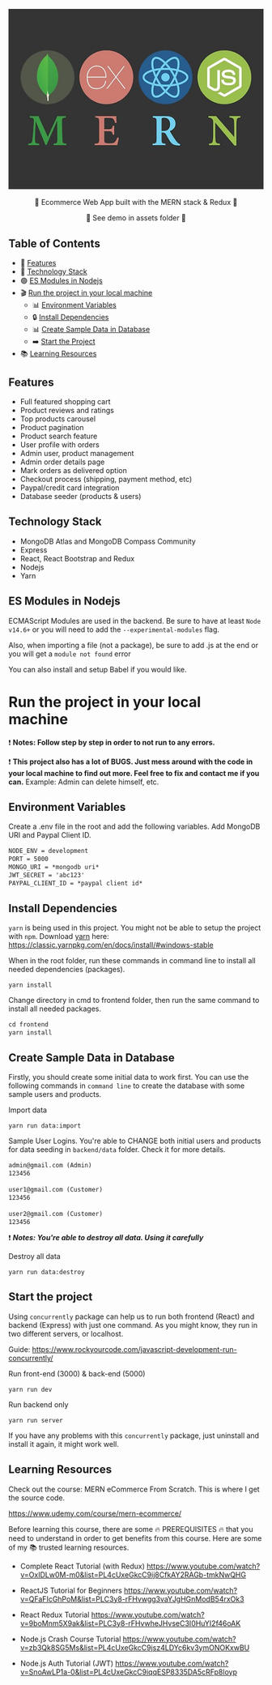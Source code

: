 <p align="center">
  <img src="./assets/mern-stack.png">
</p>

<p align="center">🚀 Ecommerce Web App built with the MERN stack & Redux 🚀 </p>
<p align="center">📂 See demo in assets folder 📂 </p>


Table of Contents
---

- 🚀 [Features](#features)
- 🧩 [Technology Stack](#technology-stack)
- 🟢 [ES Modules in Nodejs](#es-modules-in-nodejs)
- 🎬 [Run the project in your local machine](#run-the-project-in-your-local-machine)
  - 📊 [Environment Variables](#environment-variables)
  - 🔒 [Install Dependencies](#install-dependencies)
  - 📊 [Create Sample Data in Database](#create-sample-data-in-database)
  - ➡️ [Start the Project](#start-the-project)
- 📚 [Learning Resources](#learning-resources)


## Features

- Full featured shopping cart
- Product reviews and ratings
- Top products carousel
- Product pagination
- Product search feature
- User profile with orders
- Admin user, product management
- Admin order details page
- Mark orders as delivered option
- Checkout process (shipping, payment method, etc)
- Paypal/credit card integration
- Database seeder (products & users)

## Technology Stack

- MongoDB Atlas and MongoDB Compass Community
- Express
- React, React Bootstrap and Redux
- Nodejs
- Yarn

## ES Modules in Nodejs

ECMAScript Modules are used in the backend. Be sure to have at least `Node v14.6+` or you will need to add the `--experimental-modules` flag.

Also, when importing a file (not a package), be sure to add .js at the end or you will get a `module not found` error

You can also install and setup Babel if you would like.


# Run the project in your local machine

❗️ **Notes: Follow step by step in order to not run to any errors.**

❗️ **This project also has a lot of BUGS. Just mess around with the code in your local machine to find out more. Feel free to fix and contact me if you can.**
Example: Admin can delete himself, etc.

## Environment Variables

Create a .env file in the root and add the following variables. Add MongoDB URI and Paypal Client ID.

```
NODE_ENV = development
PORT = 5000
MONGO_URI = *mongodb uri*
JWT_SECRET = 'abc123'
PAYPAL_CLIENT_ID = *paypal client id*
```

## Install Dependencies

`yarn` is being used in this project. You might not be able to setup the project with `npm`. Download [yarn](https://classic.yarnpkg.com/en/docs/install/#windows-stable) here: https://classic.yarnpkg.com/en/docs/install/#windows-stable

When in the root folder, run these commands in command line to install all needed dependencies (packages). 

```
yarn install
```

Change directory in cmd to frontend folder, then run the same command to install all needed packages.
```
cd frontend
yarn install
```

## Create Sample Data in Database

Firstly, you should create some initial data to work first. You can use the following commands in `command line` to create the database with some sample users and products.

Import data
```
yarn run data:import
```

Sample User Logins. You're able to CHANGE both initial users and products for data seeding in `backend/data` folder. Check it for more details.
```
admin@gmail.com (Admin)
123456

user1@gmail.com (Customer)
123456

user2@gmail.com (Customer)
123456
```

❗️ ***Notes: You're able to destroy all data. Using it carefully***

Destroy all data
```
yarn run data:destroy
```

## Start the project

Using `concurrently` package can help us to run both frontend (React) and backend (Express) with just one command. As you might know, they run in two different servers, or localhost.

Guide: https://www.rockyourcode.com/javascript-development-run-concurrently/

Run front-end (3000) & back-end (5000)

```
yarn run dev
```

Run backend only
```
yarn run server
```

If you have any problems with this `concurrently` package, just uninstall and install it again, it might work well.

## Learning Resources

Check out the course: MERN eCommerce From Scratch. This is where I get the source code.

https://www.udemy.com/course/mern-ecommerce/

Before learning this course, there are some 🔥 PREREQUISITES 🔥 that you need to understand in order to get benefits from this course. Here are some of my 📚 trusted learning resources.

- Complete React Tutorial (with Redux)
https://www.youtube.com/watch?v=OxIDLw0M-m0&list=PL4cUxeGkcC9ij8CfkAY2RAGb-tmkNwQHG

- ReactJS Tutorial for Beginners
https://www.youtube.com/watch?v=QFaFIcGhPoM&list=PLC3y8-rFHvwgg3vaYJgHGnModB54rxOk3

- React Redux Tutorial
https://www.youtube.com/watch?v=9boMnm5X9ak&list=PLC3y8-rFHvwheJHvseC3I0HuYI2f46oAK

- Node.js Crash Course Tutorial
https://www.youtube.com/watch?v=zb3Qk8SG5Ms&list=PL4cUxeGkcC9jsz4LDYc6kv3ymONOKxwBU

- Node.js Auth Tutorial (JWT)
https://www.youtube.com/watch?v=SnoAwLP1a-0&list=PL4cUxeGkcC9iqqESP8335DA5cRFp8loyp
